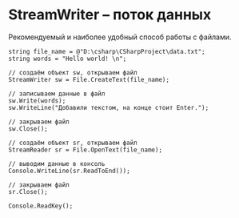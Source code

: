 # StreamWriter &ndash; поток данных
Рекомендуемый и наиболее удобный способ работы с файлами.

    string file_name = @"D:\csharp\CSharpProject\data.txt";
    string words = "Hello world! \n";

    // создаём объект sw, открываем файл
    StreamWriter sw = File.CreateText(file_name);

    // записываем данные в файл
    sw.Write(words);
    sw.WriteLine("Добавили текстом, на конце стоит Enter.");

    // закрываем файл
    sw.Close();

    // создаём объект sr, открываем файл
    StreamReader sr = File.OpenText(file_name);

    // выводим данные в консоль
    Console.WriteLine(sr.ReadToEnd());

    // закрываем файл
    sr.Close();

    Console.ReadKey();